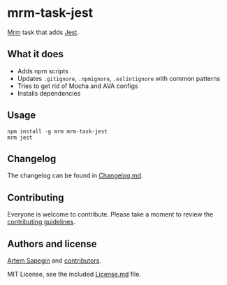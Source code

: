 # mrm-task-jest

[Mrm](https://github.com/sapegin/mrm) task that adds [Jest](https://facebook.github.io/jest/).

## What it does

* Adds npm scripts
* Updates `.gitignore`, `.npmignore`, `.eslintignore` with common patterns
* Tries to get rid of Mocha and AVA configs
* Installs dependencies

## Usage

```
npm install -g mrm mrm-task-jest
mrm jest
```

## Changelog

The changelog can be found in [Changelog.md](Changelog.md).

## Contributing

Everyone is welcome to contribute. Please take a moment to review the [contributing guidelines](../Contributing.md).

## Authors and license

[Artem Sapegin](http://sapegin.me) and [contributors](https://github.com/sapegin/mrm-task-jest/graphs/contributors).

MIT License, see the included [License.md](License.md) file.
